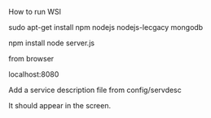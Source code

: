 How to run WSI

sudo apt-get install npm nodejs nodejs-lecgacy mongodb

npm install
node server.js

from browser

localhost:8080

Add a service description file from 
config/servdesc

It should appear in the screen.
